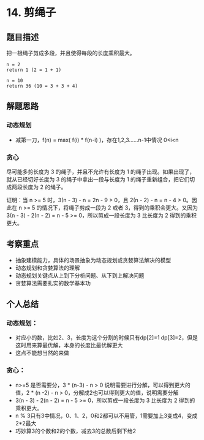 # 14. 剪绳子

## 题目描述

把一根绳子剪成多段，并且使得每段的长度乘积最大。

```
n = 2
return 1 (2 = 1 + 1)

n = 10
return 36 (10 = 3 + 3 + 4)
```



## 解题思路

### 动态规划

- 减第一刀，f(n) = max( f(i) * f(n-i) )，存在1,2,3……n-1中情况 0<i<n



### 贪心

尽可能多剪长度为 3 的绳子，并且不允许有长度为 1 的绳子出现。如果出现了，就从已经切好长度为 3 的绳子中拿出一段与长度为 1 的绳子重新组合，把它们切成两段长度为 2 的绳子。

证明：当 n >= 5 时，3(n - 3) - n = 2n - 9 > 0，且 2(n - 2) - n = n - 4 > 0。因此在 n >= 5 的情况下，将绳子剪成一段为 2 或者 3，得到的乘积会更大。又因为 3(n - 3) - 2(n - 2) = n - 5 >= 0，所以剪成一段长度为 3 比长度为 2 得到的乘积更大。



## 考察重点

- 抽象建模能力，具体的场景抽象为动态规划或贪婪算法解决的模型
- 动态规划和贪婪算法的理解
- 动态规划关键点从上到下分析问题、从下到上解决问题
- 贪婪算法需要扎实的数学基本功



## 个人总结

### 动态规划：

- 对应小的数，比如2、3，长度为这个分割的时候只有dp[2]=1 dp[3]=2，但是这时用来算最优解，本身的长度比最优解更大
- 这点不能想当然的来做

### 贪心：

- n>=5 是否需要分，3 * (n-3) - n > 0 说明需要进行分解，可以得到更大的值，2 * (n -2) - n > 0，分解成2也可以得到更大的值，说明需要分解
- 3(n - 3) - 2(n - 2) = n - 5 >= 0，所以剪成一段长度为 3 比长度为 2 得到的乘积更大。
- n % 3只有3中情况，0、1、2，0和2都可以不用管，1需要加上3变成4，变成2*2最大
- 巧妙算3的个数和2的个数，减去3的总数后剩下给2

